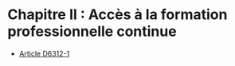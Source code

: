 # Chapitre II : Accès à la formation  professionnelle continue

* [Article D6312-1](./LEGIARTI000018523315.md)
